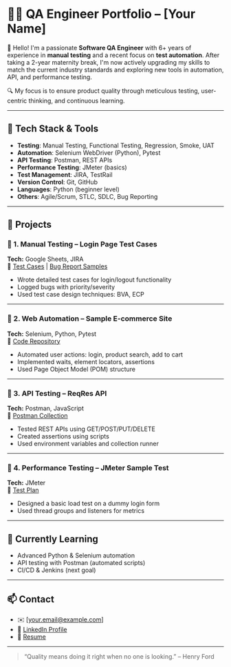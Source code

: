 # 👩‍💻 QA Engineer Portfolio – [Your Name]

👋 Hello! I'm a passionate **Software QA Engineer** with 6+ years of experience in **manual testing** and a recent focus on **test automation**. After taking a 2-year maternity break, I'm now actively upgrading my skills to match the current industry standards and exploring new tools in automation, API, and performance testing.

🔍 My focus is to ensure product quality through meticulous testing, user-centric thinking, and continuous learning.

---

## 🧰 Tech Stack & Tools

- **Testing**: Manual Testing, Functional Testing, Regression, Smoke, UAT  
- **Automation**: Selenium WebDriver (Python), Pytest  
- **API Testing**: Postman, REST APIs  
- **Performance Testing**: JMeter (basics)  
- **Test Management**: JIRA, TestRail  
- **Version Control**: Git, GitHub  
- **Languages**: Python (beginner level)  
- **Others**: Agile/Scrum, STLC, SDLC, Bug Reporting

---

## 📁 Projects

### 🔸 1. Manual Testing – Login Page Test Cases  
**Tech:** Google Sheets, JIRA  
📌 [Test Cases](link-to-your-doc) | [Bug Report Samples](link-to-your-doc)  
- Wrote detailed test cases for login/logout functionality  
- Logged bugs with priority/severity  
- Used test case design techniques: BVA, ECP

---

### 🔸 2. Web Automation – Sample E-commerce Site  
**Tech:** Selenium, Python, Pytest  
📌 [Code Repository](link-to-repo)  
- Automated user actions: login, product search, add to cart  
- Implemented waits, element locators, assertions  
- Used Page Object Model (POM) structure

---

### 🔸 3. API Testing – ReqRes API  
**Tech:** Postman, JavaScript  
📌 [Postman Collection](link-to-collection)  
- Tested REST APIs using GET/POST/PUT/DELETE  
- Created assertions using scripts  
- Used environment variables and collection runner

---

### 🔸 4. Performance Testing – JMeter Sample Test  
**Tech:** JMeter  
📌 [Test Plan](link-to-file)  
- Designed a basic load test on a dummy login form  
- Used thread groups and listeners for metrics  

---

## 🌱 Currently Learning

- Advanced Python & Selenium automation
- API testing with Postman (automated scripts)
- CI/CD & Jenkins (next goal)

---

## 📫 Contact

- ✉️ [your.email@example.com]  
- 🔗 [LinkedIn Profile](link-to-your-linkedin)  
- 📂 [Resume](link-to-your-resume)

---

> “Quality means doing it right when no one is looking.” – Henry Ford
